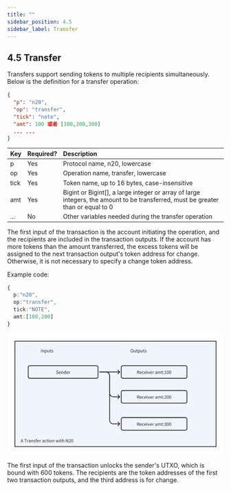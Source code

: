 ```yaml
---
title: ""
sidebar_position: 4.5
sidebar_label: Transfer
---
```


## 4.5 Transfer

Transfers support sending tokens to multiple recipients simultaneously. Below is the definition for a transfer operation:

```json
{
  "p": "n20",
  "op": "transfer",
  "tick": "note",
  "amt": 100 或者 [100,200,300]
  ... ...
}
```

| Key | Required? | Description |
| :--- | :--- | :--- |
| p | Yes | Protocol name, n20, lowercase |
| op | Yes | Operation name, transfer, lowercase |
| tick | Yes | Token name, up to 16 bytes, case-insensitive |
| amt | Yes | Bigint or Bigint[], a large integer or array of large integers, the amount to be transferred, must be greater than or equal to 0 |
| ... | No | Other variables needed during the transfer operation |

The first input of the transaction is the account initiating the operation, and the recipients are included in the transaction outputs. If the account has more tokens than the amount transferred, the excess tokens will be assigned to the next transaction output's token address for change. Otherwise, it is not necessary to specify a change token address.

Example code:

```typescript
{
  p:"n20",
  op:"transfer",
  tick:"NOTE",
  amt:[100,200]
}

```

![Transfer](./transfer.png)

The first input of the transaction unlocks the sender's UTXO, which is bound with 600 tokens. The recipients are the token addresses of the first two transaction outputs, and the third address is for change.
